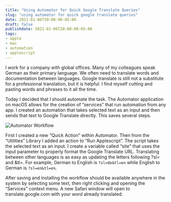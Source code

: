 ```yaml
---
title: "Using Automator for Quick Google Translate Queries"
slug: "using automator for quick google translate queries"
date: 2021-01-06T20:00:00-05:00
draft: false
publishdate: 2021-01-06T20:00:00-05:00
tags:
- apple
- mac
- automation
- applescript
---
```


I work for a company with global offices. Many of my colleagues speak German as their primary language. We often need to translate words and documentation between languages. Google translate is still not a substitute for a professional translation, but it is helpful. I find myself cutting and pasting words and phrases to it all the time.

Today I decided that I should automate the task. <!--more-->The Automator application on macOS allows for the creation of “services” that run automation from any app. I created an automation that takes selected text as an input and then sends that text to Google Translate directly. This saves several steps.

![Automator Workflow](/img/automator-google-translate.jpg)

First I created a new “Quick Action” within Automator. Then from the “Utilities” Library I added an action to “Run Applescript”. The script takes the selected text as an input. I create a variable called “site” that uses the input parameter to properly format the Google Translate URL. Translating between other languages is as easy as updating the letters following ?sl= and &tl=. For example, German to English is `?sl=de&tl=en` while English to German is `?sl=en&tl=en`.

After saving and installing the workflow should be available anywhere in the system by selecting some text, then right clicking and opening the “Services” context menu. A new Safari window will open to translate.google.com with your word already translated.
